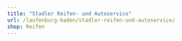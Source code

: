 ```yaml
---
title: "Stadler Reifen- und Autoservice"
url: /laufenburg-baden/stadler-reifen-und-autoservice/
shop: Reifen
---
```

